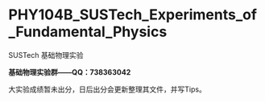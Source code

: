 # PHY104B_SUSTech_Experiments_of_Fundamental_Physics

SUSTech 基础物理实验

**基础物理实验群——QQ：738363042**

大实验成绩暂未出分，日后出分会更新整理其文件，并写Tips。